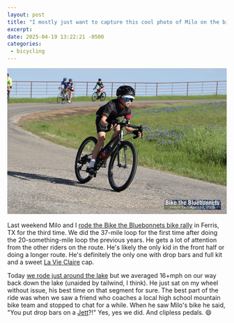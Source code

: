 ```yaml
---
layout: post
title: "I mostly just want to capture this cool photo of Milo on the bike"
excerpt: 
date: 2025-04-19 13:22:21 -0500
categories: 
 - bicycling
---
```


![](/assets/2025/04/milo-bike-rally.jpg)

Last weekend Milo and I [rode the Bike the Bluebonnets bike rally](https://www.strava.com/activities/14157638380) in Ferris, TX for the third time. We did the 37-mile loop for the first time after doing the 20-something-mile loop the previous years. He gets a lot of attention from the other riders on the route. He's likely the only kid in the front half or doing a longer route. He's definitely the only one with drop bars and full kit and a sweet [La Vie Claire](https://en.wikipedia.org/wiki/La_Vie_Claire) cap.

Today [we rode just around the lake](https://www.strava.com/activities/14224633555) but we averaged 16+mph on our way back down the lake (unaided by tailwind, I think). He just sat on my wheel without issue, his best time on that segment for sure. The best part of the ride was when we saw a friend who coaches a local high school mountain bike team and stopped to chat for a while. When he saw Milo's bike he said, "You put drop bars on a [Jett](https://www.specialized.com/us/en/jett-24/p/186958)?!" Yes, yes we did. And clipless pedals. 😄
